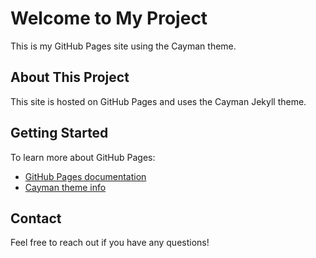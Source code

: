 # Welcome to My Project

This is my GitHub Pages site using the Cayman theme.

## About This Project

This site is hosted on GitHub Pages and uses the Cayman Jekyll theme.

## Getting Started

To learn more about GitHub Pages:
- [GitHub Pages documentation](https://docs.github.com/en/pages)
- [Cayman theme info](https://pages-themes.github.io/cayman/)

## Contact

Feel free to reach out if you have any questions!
